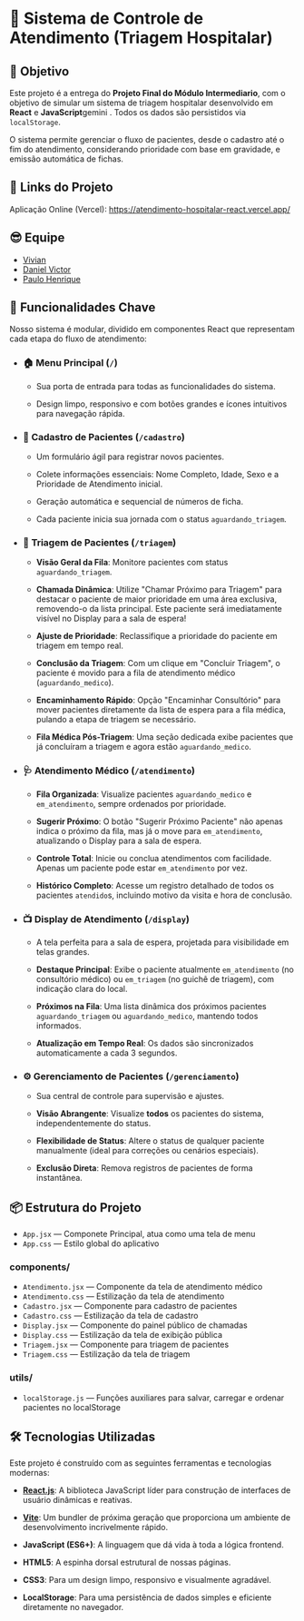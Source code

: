 # 🏥 Sistema de Controle de Atendimento (Triagem Hospitalar)

## 🎯 Objetivo

Este projeto é a entrega do **Projeto Final do Módulo Intermediario**, com o objetivo de simular um sistema de triagem hospitalar desenvolvido em **React** e **JavaScript**gemini
. Todos os dados são persistidos via `localStorage`.

O sistema permite gerenciar o fluxo de pacientes, desde o cadastro até o fim do atendimento, considerando prioridade com base em gravidade, e emissão automática de fichas.

## 🔗 Links do Projeto

Aplicação Online (Vercel): https://atendimento-hospitalar-react.vercel.app/

## 😎 Equipe

 * [Vivian](https://github.com/Vivianx1918) 
 * [Daniel Victor](https://github.com/danielvincks)
 * [Paulo Henrique](https://github.com/SousaPHP)
 
## 🚀 Funcionalidades Chave

Nosso sistema é modular, dividido em componentes React que representam cada etapa do fluxo de atendimento:

* ### **🏠 Menu Principal (`/`)**

  * Sua porta de entrada para todas as funcionalidades do sistema.

  * Design limpo, responsivo e com botões grandes e ícones intuitivos para navegação rápida.

* ### **📝 Cadastro de Pacientes (`/cadastro`)**

  * Um formulário ágil para registrar novos pacientes.

  * Colete informações essenciais: Nome Completo, Idade, Sexo e a Prioridade de Atendimento inicial.

  * Geração automática e sequencial de números de ficha.

  * Cada paciente inicia sua jornada com o status `aguardando_triagem`.

* ### **📝 Triagem de Pacientes (`/triagem`)**

  * **Visão Geral da Fila**: Monitore pacientes com status `aguardando_triagem`.

  * **Chamada Dinâmica**: Utilize "Chamar Próximo para Triagem" para destacar o paciente de maior prioridade em uma área exclusiva, removendo-o da lista principal. Este paciente será imediatamente visível no Display para a sala de espera!

  * **Ajuste de Prioridade**: Reclassifique a prioridade do paciente em triagem em tempo real.

  * **Conclusão da Triagem**: Com um clique em "Concluir Triagem", o paciente é movido para a fila de atendimento médico (`aguardando_medico`).

  * **Encaminhamento Rápido**: Opção "Encaminhar Consultório" para mover pacientes diretamente da lista de espera para a fila médica, pulando a etapa de triagem se necessário.

  * **Fila Médica Pós-Triagem**: Uma seção dedicada exibe pacientes que já concluíram a triagem e agora estão `aguardando_medico`.

* ### **🩺 Atendimento Médico (`/atendimento`)**

  * **Fila Organizada**: Visualize pacientes `aguardando_medico` e `em_atendimento`, sempre ordenados por prioridade.

  * **Sugerir Próximo**: O botão "Sugerir Próximo Paciente" não apenas indica o próximo da fila, mas já o move para `em_atendimento`, atualizando o Display para a sala de espera.

  * **Controle Total**: Inicie ou conclua atendimentos com facilidade. Apenas um paciente pode estar `em_atendimento` por vez.

  * **Histórico Completo**: Acesse um registro detalhado de todos os pacientes `atendido`s, incluindo motivo da visita e hora de conclusão.

* ### **📺 Display de Atendimento (`/display`)**

  * A tela perfeita para a sala de espera, projetada para visibilidade em telas grandes.

  * **Destaque Principal**: Exibe o paciente atualmente `em_atendimento` (no consultório médico) ou `em_triagem` (no guichê de triagem), com indicação clara do local.

  * **Próximos na Fila**: Uma lista dinâmica dos próximos pacientes `aguardando_triagem` ou `aguardando_medico`, mantendo todos informados.

  * **Atualização em Tempo Real**: Os dados são sincronizados automaticamente a cada 3 segundos.

* ### **⚙️ Gerenciamento de Pacientes (`/gerenciamento`)**

  * Sua central de controle para supervisão e ajustes.

  * **Visão Abrangente**: Visualize **todos** os pacientes do sistema, independentemente do status.

  * **Flexibilidade de Status**: Altere o status de qualquer paciente manualmente (ideal para correções ou cenários especiais).

  * **Exclusão Direta**: Remova registros de pacientes de forma instantânea.

## 📦 Estrutura do Projeto

- `App.jsx` — Componete Principal, atua como uma tela de menu
- `App.css` — Estilo global do aplicativo

### components/
- `Atendimento.jsx` — Componente da tela de atendimento médico
- `Atendimento.css` — Estilização da tela de atendimento
- `Cadastro.jsx` — Componente para cadastro de pacientes
- `Cadastro.css` — Estilização da tela de cadastro
- `Display.jsx` — Componente do painel público de chamadas
- `Display.css` — Estilização da tela de exibição pública
- `Triagem.jsx` — Componente para triagem de pacientes
- `Triagem.css` — Estilização da tela de triagem

### utils/
- `localStorage.js` — Funções auxiliares para salvar, carregar e ordenar pacientes no localStorage

## 🛠️ Tecnologias Utilizadas

Este projeto é construído com as seguintes ferramentas e tecnologias modernas:

* [**React.js**](https://react.dev/): A biblioteca JavaScript líder para construção de interfaces de usuário dinâmicas e reativas.

* [**Vite**](https://vitejs.dev/): Um bundler de próxima geração que proporciona um ambiente de desenvolvimento incrivelmente rápido.

* **JavaScript (ES6+)**: A linguagem que dá vida à toda a lógica frontend.

* **HTML5**: A espinha dorsal estrutural de nossas páginas.

* **CSS3**: Para um design limpo, responsivo e visualmente agradável.

* **LocalStorage**: Para uma persistência de dados simples e eficiente diretamente no navegador.
